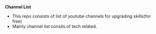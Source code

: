 **Channel List**

- This repo consists of list of youtube channels for upgrading skills(for free)
- Mainly channel list consits of tech related.
